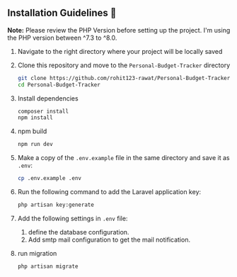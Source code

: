 ## Installation Guidelines :rocket:

**Note:** Please review the PHP Version before setting up the project. I'm using the PHP version between ^7.3 to ^8.0.

1. Navigate to the right directory where your project will be locally saved


2. Clone this repository and move to the `Personal-Budget-Tracker` directory

   ```sh
   git clone https://github.com/rohit123-rawat/Personal-Budget-Tracker.git
   cd Personal-Budget-Tracker
   ```

3. Install dependencies

   ```sh
   composer install
   npm install
   ```

4. npm build

   ```sh
   npm run dev
   ```

5. Make a copy of the `.env.example` file in the same directory and save it as `.env`:

   ```sh
   cp .env.example .env
   ```

6. Run the following command to add the Laravel application key:

   ```sh
   php artisan key:generate
   ```

7. Add the following settings in `.env` file:

   1. define the database configuration.
   2. Add smtp mail configuration to get the mail notification.
8. run migration  

    ```sh
   php artisan migrate
   ```
